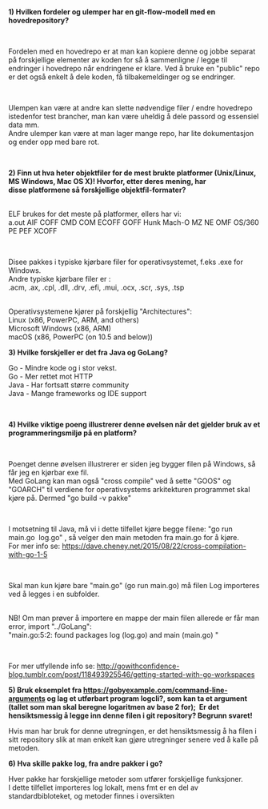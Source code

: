 <p>&nbsp;</p>
<p><strong>1) Hvilken fordeler og ulemper har en git-flow-modell med en hovedrepository?</strong></p>
<p>&nbsp;</p>
<p>Fordelen med en hovedrepo er at man kan kopiere denne og jobbe separat p&aring; forskjellige elementer av koden for s&aring; &aring; sammenligne / legge til endringer i hovedrepo n&aring;r endringene er klare. Ved &aring; bruke en "public" repo er det ogs&aring; enkelt &aring; dele koden, f&aring; tilbakemeldinger og se endringer.</p>
<p>&nbsp;</p>
<p>Ulempen kan v&aelig;re at andre kan slette n&oslash;dvendige filer / endre hovedrepo istedenfor test brancher, man kan v&aelig;re uheldig &aring; dele passord og essensiel data mm.<br /> Andre ulemper kan v&aelig;re at man lager mange repo, har lite dokumentasjon og ender opp med bare rot.</p>
<p>&nbsp;</p>
<p><strong><strong>2) Finn ut hva heter objektfiler for de mest brukte platformer&nbsp;</strong></strong><strong>(Unix/Linux, MS Windows, Mac OS X)! Hvorfor, etter deres mening, har disse&nbsp;</strong><strong>platformene s&aring; forskjellige objektfil-formater?</strong></p>
<p><br /> ELF brukes for det meste p&aring; platformer, ellers har vi:<br />a.out AIF COFF CMD COM ECOFF GOFF Hunk Mach-O MZ NE OMF OS/360 PE PEF XCOFF</p>
<p>&nbsp;</p>
<p>Disee pakkes i typiske kj&oslash;rbare filer for operativsystemet, f.eks .exe for Windows.<br /> Andre typiske kj&oslash;rbare filer er :<br /> .acm, .ax, .cpl, .dll, .drv, .efi, .mui, .ocx, .scr, .sys, .tsp<br /> &nbsp;</p>
<p>Operativsystemene kj&oslash;rer p&aring; forskjellig "Architectures":<br /> Linux (x86, PowerPC, ARM, and others)<br /> Microsoft Windows (x86, ARM)<br /> macOS (x86, PowerPC (on 10.5 and below))</p>
<p><strong style="font-weight: bold;">3) Hvilke forskjeller er det fra Java og GoLang?</strong></p>
<p>Go - Mindre kode og i stor vekst.<br />Go - Mer rettet mot HTTP<br />Java - Har fortsatt st&oslash;rre community<br />Java - Mange frameworks og IDE support</p>
<p>&nbsp;</p>
<p><strong style="font-weight: bold;">4) Hvilke viktige poeng illustrerer denne &oslash;velsen n&aring;r det gjelder bruk av et programmeringsmilj&oslash; p&aring; en platform?</strong></p>
<p>&nbsp;</p>
<p>Poenget denne &oslash;velsen illustrerer er siden jeg bygger filen p&aring; Windows, s&aring; f&aring;r jeg en kj&oslash;rbar exe fil.<br /> Med GoLang kan man ogs&aring; "cross compile" ved &aring; sette "GOOS" og "GOARCH" til verdiene for operativsystems arkitekturen programmet skal kj&oslash;re p&aring;. Dermed "go build -v pakke"</p>
<p>&nbsp;</p>
<p>I motsetning til Java, m&aring; vi i dette tilfellet kj&oslash;re begge filene: "go run main.go&nbsp; log.go" , s&aring; velger den main metoden fra main.go for &aring; kj&oslash;re.<br /> For mer info se: <a href="https://dave.cheney.net/2015/08/22/cross-compilation-with-go-1-5">https://dave.cheney.net/2015/08/22/cross-compilation-with-go-1-5</a></p>
<p>&nbsp;</p>
<p>Skal man kun kj&oslash;re bare "main.go" (go run main.go) m&aring; filen Log importeres ved &aring; legges i en subfolder.</p>
<p><br /> NB! Om man pr&oslash;ver &aring; importere en mappe der main filen allerede er f&aring;r man error, import "../GoLang":<br /> "main.go:5:2: found packages log (log.go) and main (main.go) "</p>
<p>&nbsp;</p>
<p>For mer utfyllende info se: <a href="http://gowithconfidence-blog.tumblr.com/post/118493925546/getting-started-with-go-workspaces">http://gowithconfidence-blog.tumblr.com/post/118493925546/getting-started-with-go-workspaces</a></p>
<p><strong><strong>5) Bruk eksemplet fra </strong><a href="https://gobyexample.com/command-line-arguments"><strong>https://gobyexample.com/command-line-arguments</strong></a><strong> og&nbsp;</strong></strong><strong>lag et utf&oslash;rbart program logcli?, som kan ta et argument (tallet som man&nbsp;</strong><strong>skal beregne logaritmen av base 2 for); &nbsp;</strong><strong>Er det hensiktsmessig &aring; legge inn&nbsp;</strong><strong>denne filen i git repository? Begrunn svaret!</strong></p>
<p>Hvis man har bruk for denne utregningen, er det hensiktsmessig &aring; ha filen i sitt repository slik at man enkelt kan gj&oslash;re utregninger senere ved &aring; kalle p&aring; metoden.</p>
<p><strong>6) Hva skille pakke log, fra andre pakker i go?</strong></p>
<p>Hver pakke har forskjellige metoder som utf&oslash;rer forskjellige funksjoner.<br /> I dette tilfellet importeres log lokalt, mens fmt er en del av standardbibloteket, og metoder finnes i oversikten</p>
<p>&nbsp;</p>